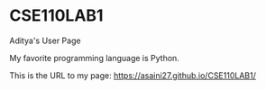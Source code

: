 # CSE110LAB1
Aditya's User Page

My favorite programming language is Python.

This is the URL to my page: https://asaini27.github.io/CSE110LAB1/
